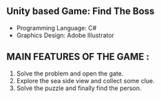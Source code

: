 ## Unity based Game: Find The Boss
    
* Programming Language: C#
* Graphics Design: Adobe Illustrator

## MAIN FEATURES OF THE GAME : 

1.	Solve the problem and open the gate.
2.	Explore the sea side view and collect some clue. 
3.	Solve the puzzle and finally find the person.
